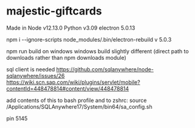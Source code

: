 # majestic-giftcards

Made in Node v12.13.0
Python v3.09
electron 5.0.13

npm i --ignore-scripts
node_modules/.bin/electron-rebuild v 5.0.3

npm run build on windows
windows build slightly different (direct path to downloads rather than npm downloads module)

sql client is needed
https://github.com/sqlanywhere/node-sqlanywhere/issues/26
https://wiki.scn.sap.com/wiki/plugins/servlet/mobile?contentId=448478814#content/view/448478814

add contents of this to bash profile and to zshrc:
source /Applications/SQLAnywhere17/System/bin64/sa_config.sh

pin 5145
